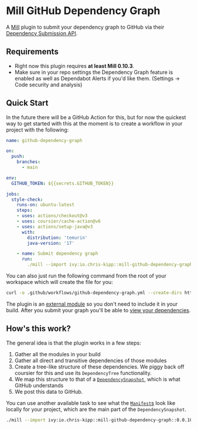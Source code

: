 # Mill GitHub Dependency Graph

A [Mill](https://com-lihaoyi.github.io/mill/mill/Intro_to_Mill.html) plugin to
submit your dependency graph to GitHub via their [Dependency Submission
API](https://github.blog/2022-06-17-creating-comprehensive-dependency-graph-build-time-detection/).

## Requirements

- Right now this plugin requires **at least Mill 0.10.3**.
- Make sure in your repo settings the Dependency Graph feature is enabled as
    well as Dependabot Alerts if you'd like them. (Settings -> Code security and
    analysis) 

## Quick Start

In the future there will be a GitHub Action for this, but for now the quickest
way to get started with this at the moment is to create a workflow in your
project with the following:

```yml
name: github-dependency-graph

on:
  push:
    branches:
      - main

env:
  GITHUB_TOKEN: ${{secrets.GITHUB_TOKEN}}

jobs:
  style-check:
    runs-on: ubuntu-latest
    steps:
    - uses: actions/checkout@v3
    - uses: coursier/cache-action@v6
    - uses: actions/setup-java@v3
      with:
        distribution: 'temurin'
        java-version: '17'

    - name: Submit dependency graph
      run: 
        ./mill --import ivy:io.chris-kipp::mill-github-dependency-graph::0.0.10 io.kipp.mill.github.dependency.graph.Graph/submit
```

You can also just run the following command from the root of your workspace
which will create the file for you:

```sh
curl -o .github/workflows/github-dependency-graph.yml --create-dirs https://raw.githubusercontent.com/ckipp01/mill-github-dependency-graph/main/.github/workflows/github-dependency-graph.yml
```
The plugin is an [external
module](https://com-lihaoyi.github.io/mill/mill/Modules.html#_external_modules)
so you don't need to include it in your build. After you submit your graph
you'll be able to [view your
dependencies](https://docs.github.com/en/code-security/supply-chain-security/understanding-your-software-supply-chain/exploring-the-dependencies-of-a-repository#viewing-the-dependency-graph).

## How's this work?

The general idea is that the plugin works in a few steps:

1. Gather all the modules in your build
2. Gather all direct and transitive dependencies of those modules
3. Create a tree-like structure of these dependencies. We piggy back off
   coursier for this and use its `DependencyTree` functionality.
4. We map this structure to that of a [`DependencySnapshot`](https://github.com/ckipp01/mill-github-dependency-graph/blob/main/domain/src/io/kipp/github/dependency/graph/domain/DependencySnapshot.scala), which is what GitHub understands
5. We post this data to GitHub.

You can use another available task to see what the
[`Manifest`s](https://github.com/ckipp01/mill-github-dependency-graph/blob/main/domain/src/io/kipp/github/dependency/graph/domain/Manifest.scala)
look like locally for your project, which are the main part of the
`DependencySnapshot`.


```sh
./mill --import ivy:io.chris-kipp::mill-github-dependency-graph::0.0.10 io.kipp.mill.github.dependency.graph.Graph/generate
```
